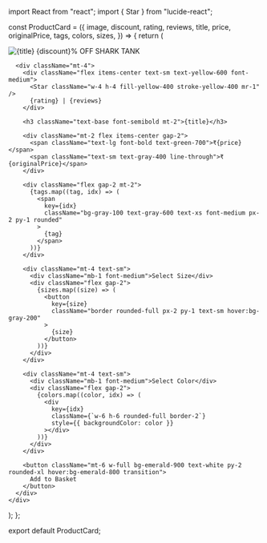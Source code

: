 import React from "react";
import { Star } from "lucide-react";

const ProductCard = ({
  image,
  discount,
  rating,
  reviews,
  title,
  price,
  originalPrice,
  tags,
  colors,
  sizes,
}) => {
  return (
    <div className="bg-white rounded-2xl shadow-md p-4 max-w-xs">
      <div className="relative">
        <img src={image} alt={title} className="rounded-xl w-full h-56 object-cover" />
        <span className="absolute top-2 left-2 bg-green-500 text-white text-xs font-semibold px-2 py-1 rounded">
          {discount}% OFF
        </span>
        <span className="absolute top-2 right-2 bg-blue-200 text-blue-800 text-xs font-semibold px-2 py-1 rounded">
          SHARK TANK
        </span>
      </div>

      <div className="mt-4">
        <div className="flex items-center text-sm text-yellow-600 font-medium">
          <Star className="w-4 h-4 fill-yellow-400 stroke-yellow-400 mr-1" />
          {rating} | {reviews}
        </div>

        <h3 className="text-base font-semibold mt-2">{title}</h3>

        <div className="mt-2 flex items-center gap-2">
          <span className="text-lg font-bold text-green-700">₹{price}</span>
          <span className="text-sm text-gray-400 line-through">₹{originalPrice}</span>
        </div>

        <div className="flex gap-2 mt-2">
          {tags.map((tag, idx) => (
            <span
              key={idx}
              className="bg-gray-100 text-gray-600 text-xs font-medium px-2 py-1 rounded"
            >
              {tag}
            </span>
          ))}
        </div>

        <div className="mt-4 text-sm">
          <div className="mb-1 font-medium">Select Size</div>
          <div className="flex gap-2">
            {sizes.map((size) => (
              <button
                key={size}
                className="border rounded-full px-2 py-1 text-sm hover:bg-gray-200"
              >
                {size}
              </button>
            ))}
          </div>
        </div>

        <div className="mt-4 text-sm">
          <div className="mb-1 font-medium">Select Color</div>
          <div className="flex gap-2">
            {colors.map((color, idx) => (
              <div
                key={idx}
                className={`w-6 h-6 rounded-full border-2`}
                style={{ backgroundColor: color }}
              ></div>
            ))}
          </div>
        </div>

        <button className="mt-6 w-full bg-emerald-900 text-white py-2 rounded-xl hover:bg-emerald-800 transition">
          Add to Basket
        </button>
      </div>
    </div>
  );
};

export default ProductCard;
